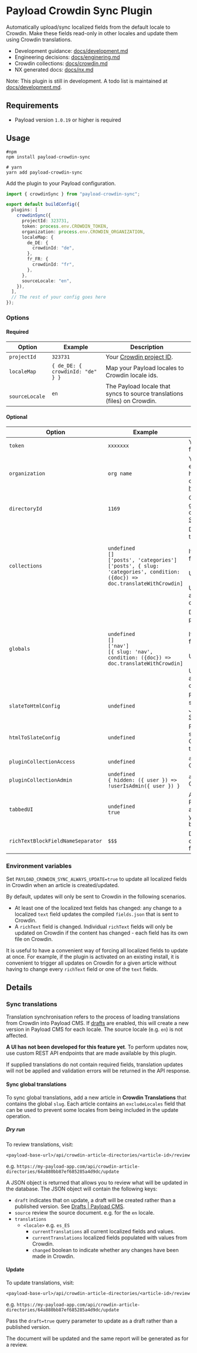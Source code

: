 # Payload Crowdin Sync Plugin

Automatically upload/sync localized fields from the default locale to Crowdin. Make these fields read-only in other locales and update them using Crowdin translations.

- Development guidance: [docs/development.md](docs/development.md)
- Engineering decisions: [docs/enginering.md](docs/engineering.md)
- Crowdin collections: [docs/crowdin.md](docs/crowdin.md)
- NX generated docs: [docs/nx.md](docs/nx.md)

Note: This plugin is still in development. A todo list is maintained at [docs/development.md](docs/development.md).

## Requirements

- Payload version `1.0.19` or higher is required

## Usage

```
#npm
npm install payload-crowdin-sync

# yarn
yarn add payload-crowdin-sync
```

Add the plugin to your Payload configuration.

```ts
import { crowdinSync } from "payload-crowdin-sync";

export default buildConfig({
  plugins: [
    crowdinSync({
      projectId: 323731,
      token: process.env.CROWDIN_TOKEN,
      organization: process.env.CROWDIN_ORGANIZATION,
      localeMap: {
        de_DE: {
          crowdinId: "de",
        },
        fr_FR: {
          crowdinId: "fr",
        },
      },
      sourceLocale: "en",
    }),
  ],
  // The rest of your config goes here
});
```

### Options

#### Required

| Option | Example | Description |
| ------ | ------- | ----------- |
| `projectId` | `323731` | Your [Crowdin project ID](https://support.crowdin.com/enterprise/project-settings/#details). |
| `localeMap` | `{ de_DE: { crowdinId: "de" } }` | Map your Payload locales to Crowdin locale ids. |
| ` sourceLocale` | `en` | The Payload locale that syncs to source translations (files) on Crowdin. |

#### Optional

| Option                            | Example                                                                                                                                     | Description                                                                                                                                                                                                                                                                                                          |
|-----------------------------------|---------------------------------------------------------------------------------------------------------------------------------------------|----------------------------------------------------------------------------------------------------------------------------------------------------------------------------------------------------------------------------------------------------------------------------------------------------------------------|
| `token`                           | `xxxxxxx`                                                                                                                                   | Your [Crowdin API token](https://support.crowdin.com/enterprise/personal-access-tokens/). If empty, changes to files are disabled.                                                                                                                                                                                   |
| `organization`                    | `org name`                                                                                                                                  | Your Crowdin organization. If set, the API endpoint will be https://<ORG_NAME>.api.crowdin.com/api/v2 otherwise it will be https://api.crowdin.com/api/v2.                                                                                                                                                           |
| `directoryId`                     | `1169`                                                                                                                                      | Crowdin directory ID to store translations. To get the directory ID without making an API call, inspect the page source of your folder in [Sources > Files](https://support.crowdin.com/file-management/#branches-and-folders).                                                                                      |
| `collections`                     | `undefined`<br />`[]`<br />`['posts', 'categories']`<br />`['posts', { slug: 'categories', condition: ({doc}) => doc.translateWithCrowdin]` | Define an array of collection slugs for which the plugin is active.<br /><br />If undefined, the plugin will detect localized fields on all collections.<br /><br />Use an empty array to disable all collections.<br /><br />Use an object to define a condition that activates Crowdin based on the document data. |
| `globals`                         | `undefined`<br />`[]`<br />`['nav']`<br />`[{ slug: 'nav', condition: ({doc}) => doc.translateWithCrowdin]`                                 | Define an array of global slugs for which the plugin is active.<br /><br />If undefined, the plugin will detect localized fields on all globals.<br /><br />Use an empty array to disable all globals.<br /><br />Use an object to define a condition that activates Crowdin based on the document data.             |
| `slateToHtmlConfig`               | `undefined`                                                                                                                                 | Pass a custom config for the `slateToHtml` serializer used to convert Payload CMS Slate JSON to HTML for Crowdin translation. See [Serializer configuration](docs/serializer.md).                                                                                                                                    |
| `htmlToSlateConfig`               | `undefined`                                                                                                                                 | Pass a custom config for the `htmlToSlate` serializer used to conver HTML to Payload CMS Slate JSON when retrieving Crowdin translation. See [Serializer configuration](docs/serializer.md).                                                                                                                         |
| `pluginCollectionAccess`          | `undefined`                                                                                                                                 | `access` collection config to pass to all the Crowdin collections created by this plugin.                                                                                                                                                                                                                            |
| `pluginCollectionAdmin`           | `undefined`<br />`{ hidden: ({ user }) => !userIsAdmin({ user }) }`                                                                         | `admin` collection config to pass to all the Crowdin collections created by this plugin.                                                                                                                                                                                                                             |
| `tabbedUI`                        | `undefined`<br />`true`                                                                                                                     | Appends `Crowdin` tab onto your config using Payload's [Tabs Field](https://payloadcms.com/docs/fields/tabs). If your collection is not already tab-enabled, meaning the first field in your config is not of type `tabs`, then one will be created for you called `Content`.                                        |
| `richTextBlockFieldNameSeparator` | `$$$`                                                                                                                                       | Default `--`. Used as a separator when constructing file names for Lexical block fields in Crowdin.                                                                                                                                                                                                                  |

### Environment variables

Set `PAYLOAD_CROWDIN_SYNC_ALWAYS_UPDATE=true` to update all localized fields in Crowdin when an article is created/updated.

By default, updates will only be sent to Crowdin in the following scenarios.

- At least one of the localized text fields has changed: any change to a localized `text` field updates the compiled `fields.json` that is sent to Crowdin.
- A `richText` field is changed. Individual `richText` fields will only be updated on Crowdin if the content has changed - each field has its own file on Crowdin.

It is useful to have a convenient way of forcing all localized fields to update at once. For example, if the plugin is activated on an existing install, it is convenient to trigger all updates on Crowdin for a given article without having to change every `richText` field or one of the `text` fields.

## Details

### Sync translations

Translation synchronisation refers to the process of loading translations from Crowdin into Payload CMS. If [drafts](https://payloadcms.com/docs/versions/drafts) are enabled, this will create a new version in Payload CMS for each locale. The source locale (e.g. `en`) is not affected.

**A UI has not been developed for this feature yet**. To perform updates now, use custom REST API endpoints that are made available by this plugin.

If supplied translations do not contain required fields, translation updates will not be applied and validation errors will be returned in the API response.

#### Sync global translations

To sync global translations, add a new article in **Crowdin Translations** that contains the global `slug`. Each article contains an `excludeLocales` field that can be used to prevent some locales from being included in the update operation.

##### Dry run

To review translations, visit:

`<payload-base-url>/api/crowdin-article-directories/<article-id>/review`

e.g. `https://my-payload-app.com/api/crowdin-article-directories/64a880bb87ef685285a4d9dc/update`

A JSON object is returned that allows you to review what will be updated in the database. The JSON object will contain the following keys:

- `draft` indicates that on update, a draft will be created rather than a published version. See [Drafts | Payload CMS](https://payloadcms.com/docs/versions/drafts).
- `source` review the source document. e.g. for the `en` locale.
- `translations`
  - `<locale>` e.g. `es_ES`
    - `currentTranslations` all current localized fields and values.
    - `currentTranslations` localized fields populated with values from Crowdin.
    - `changed` boolean to indicate whether any changes have been made in Crowdin.

#### Update

To update translations, visit:

`<payload-base-url>/api/crowdin-article-directories/<article-id>/review`

e.g. `https://my-payload-app.com/api/crowdin-article-directories/64a880bb87ef685285a4d9dc/update`

Pass the `draft=true` query parameter to update as a draft rather than a published version.

The document will be updated and the same report will be generated as for a review.
